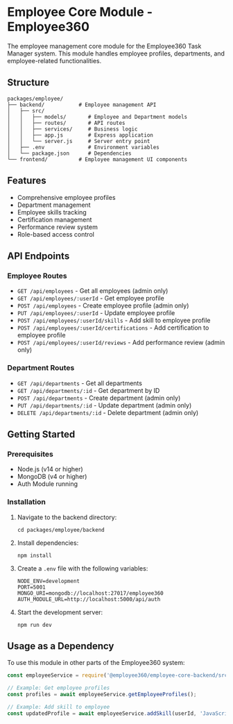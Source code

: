 # Employee Core Module - Employee360

The employee management core module for the Employee360 Task Manager system. This module handles employee profiles, departments, and employee-related functionalities.

## Structure

```
packages/employee/
├── backend/           # Employee management API
│   ├── src/
│   │   ├── models/       # Employee and Department models
│   │   ├── routes/       # API routes
│   │   ├── services/     # Business logic
│   │   ├── app.js        # Express application
│   │   └── server.js     # Server entry point
│   ├── .env              # Environment variables
│   └── package.json      # Dependencies
└── frontend/          # Employee management UI components
```

## Features

- Comprehensive employee profiles
- Department management
- Employee skills tracking
- Certification management
- Performance review system
- Role-based access control

## API Endpoints

### Employee Routes
- `GET /api/employees` - Get all employees (admin only)
- `GET /api/employees/:userId` - Get employee profile
- `POST /api/employees` - Create employee profile (admin only)
- `PUT /api/employees/:userId` - Update employee profile
- `POST /api/employees/:userId/skills` - Add skill to employee profile
- `POST /api/employees/:userId/certifications` - Add certification to employee profile
- `POST /api/employees/:userId/reviews` - Add performance review (admin only)

### Department Routes
- `GET /api/departments` - Get all departments
- `GET /api/departments/:id` - Get department by ID
- `POST /api/departments` - Create department (admin only)
- `PUT /api/departments/:id` - Update department (admin only)
- `DELETE /api/departments/:id` - Delete department (admin only)

## Getting Started

### Prerequisites
- Node.js (v14 or higher)
- MongoDB (v4 or higher)
- Auth Module running

### Installation

1. Navigate to the backend directory:
   ```
   cd packages/employee/backend
   ```

2. Install dependencies:
   ```
   npm install
   ```

3. Create a `.env` file with the following variables:
   ```
   NODE_ENV=development
   PORT=5001
   MONGO_URI=mongodb://localhost:27017/employee360
   AUTH_MODULE_URL=http://localhost:5000/api/auth
   ```

4. Start the development server:
   ```
   npm run dev
   ```

## Usage as a Dependency

To use this module in other parts of the Employee360 system:

```javascript
const employeeService = require('@employee360/employee-core-backend/src/services/employeeService');

// Example: Get employee profiles
const profiles = await employeeService.getEmployeeProfiles();

// Example: Add skill to employee
const updatedProfile = await employeeService.addSkill(userId, 'JavaScript');
```